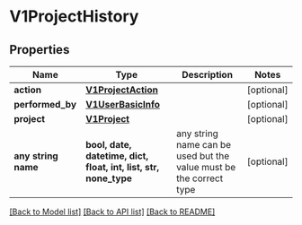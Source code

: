 # V1ProjectHistory


## Properties
Name | Type | Description | Notes
------------ | ------------- | ------------- | -------------
**action** | [**V1ProjectAction**](V1ProjectAction.md) |  | [optional] 
**performed_by** | [**V1UserBasicInfo**](V1UserBasicInfo.md) |  | [optional] 
**project** | [**V1Project**](V1Project.md) |  | [optional] 
**any string name** | **bool, date, datetime, dict, float, int, list, str, none_type** | any string name can be used but the value must be the correct type | [optional]

[[Back to Model list]](../README.md#documentation-for-models) [[Back to API list]](../README.md#documentation-for-api-endpoints) [[Back to README]](../README.md)


